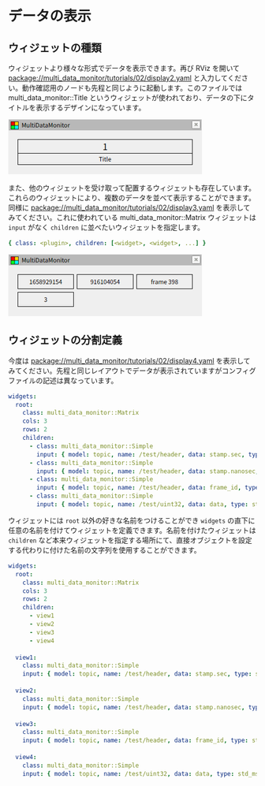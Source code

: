 # データの表示

## ウィジェットの種類

ウィジェットより様々な形式でデータを表示できます。再び RViz を開いて [package://multi_data_monitor/tutorials/02/display2.yaml](display2.yaml) と入力してください。動作確認用のノードも先程と同じように起動します。このファイルでは multi_data_monitor::Title というウィジェットが使われており、データの下にタイトルを表示するデザインになっています。

![display2](display2.png)

また、他のウィジェットを受け取って配置するウィジェットも存在しています。これらのウィジェットにより、複数のデータを並べて表示することができます。同様に [package://multi_data_monitor/tutorials/02/display3.yaml](display3.yaml) を表示してみてください。これに使われている multi_data_monitor::Matrix ウィジェットは `input` がなく `children` に並べたいウィジェットを指定します。

```yaml
{ class: <plugin>, children: [<widget>, <widget>, ...] }
```

![display3](display3.png)

## ウィジェットの分割定義

今度は [package://multi_data_monitor/tutorials/02/display4.yaml](display4.yaml) を表示してみてください。先程と同じレイアウトでデータが表示されていますがコンフィグファイルの記述は異なっています。

```yaml
widgets:
  root:
    class: multi_data_monitor::Matrix
    cols: 3
    rows: 2
    children:
      - class: multi_data_monitor::Simple
        input: { model: topic, name: /test/header, data: stamp.sec, type: std_msgs/msg/Header }
      - class: multi_data_monitor::Simple
        input: { model: topic, name: /test/header, data: stamp.nanosec, type: std_msgs/msg/Header }
      - class: multi_data_monitor::Simple
        input: { model: topic, name: /test/header, data: frame_id, type: std_msgs/msg/Header }
      - class: multi_data_monitor::Simple
        input: { model: topic, name: /test/uint32, data: data, type: std_msgs/msg/UInt32 }
```

ウィジェットには `root` 以外の好きな名前をつけることができ `widgets` の直下に任意の名前を付けてウィジェットを定義できます。名前を付けたウィジェットは `children` など本来ウィジェットを指定する場所にて、直接オブジェクトを設定する代わりに付けた名前の文字列を使用することができます。

```yaml
widgets:
  root:
    class: multi_data_monitor::Matrix
    cols: 3
    rows: 2
    children:
      - view1
      - view2
      - view3
      - view4

  view1:
    class: multi_data_monitor::Simple
    input: { model: topic, name: /test/header, data: stamp.sec, type: std_msgs/msg/Header }

  view2:
    class: multi_data_monitor::Simple
    input: { model: topic, name: /test/header, data: stamp.nanosec, type: std_msgs/msg/Header }

  view3:
    class: multi_data_monitor::Simple
    input: { model: topic, name: /test/header, data: frame_id, type: std_msgs/msg/Header }

  view4:
    class: multi_data_monitor::Simple
    input: { model: topic, name: /test/uint32, data: data, type: std_msgs/msg/UInt32 }
```
